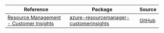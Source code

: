| Reference | Package | Source |
|---|---|---|
|[Resource Management - Customer Insights](resourcemanager-customerinsights-readme.md)|[azure-resourcemanager-customerinsights](https://repo1.maven.org/maven2/com/azure/resourcemanager/azure-resourcemanager-customerinsights)|[GitHub](https://github.com/Azure/azure-sdk-for-java/blob/main/sdk/customerinsights/azure-resourcemanager-customerinsights)|
